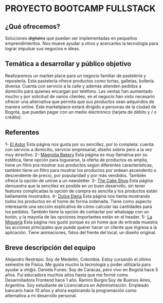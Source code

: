 # PROYECTO BOOTCAMP FULLSTACK
## ¿Qué ofrecemos?
Soluciones ~~digitales~~ que puedan ser implementadas en pequeños emprendimientos. Nos mueve ayudar a otros y acercarles la tecnología para lograr impulsar sus negocios e ideas.

## Temática a desarrollar y público objetivo
Realizaremos un market place para un negocio familiar de pastelería y repostería. Esta pastelería ofrece productos como tortas, galletas, bollería diversa. Cuenta con servicio a la calle y además atienden pedidos a domicilio para quienes encargan por teléfono. Las ventas han aumentado mucho y por solicitud de varios clientes, en el negocio han visto necesario ofrecer una alternativa que permita que sus productos sean adquiridos de manera online.
Este marketplace estará dirigido a personas de la ciudad de Bogotá, que puedan pagar con un medio electrónico (tarjeta de débito y / o crédito).

## Referentes
1- [El Astor](https://www.elastor.com.co/)
Esta página nos gusta por su sencillez, por lo completa: cuenta con servicio a domicilio, servicio empresarial, diseño sobrio pero a la vez muy atractivo.
2- [Magnolia Bakery](https://www.magnoliabakery.com/collections/cakes?utm_campaign=gs-2022-01-06&utm_source=google&utm_medium=smart_campaign)
Esta página es muy llamativa por su estética, tiene opción para loguearse, la oferta de productos es amplia, tiene un filtro pra mostrar sus productos según diferentes características, también tiene un filtro para mostrar los productos por ordean ascendento o descendente de precio, por popularidad y por más vendidos. También ofrece la opción de unirse a un newsletter.
3- [The Cake Shop](https://the-cakeshop.co.uk/)
Esta página demuestra que la sencillez es posible en un buen desarrollo, sin tener features complicadas la opción de compra es sencilla y los productos están bellamente mostrados.
4- [Dulce Elena](https://dulceelena.com.ar/)
Esta página nos tienta mostrando todos los productos en el home de forma ordenada. Tiene como aspecto interesante una sección explicativa de cómo calcular las cantidades para los pedidos. También tiene la opción de contactar por whatsapp con un botón, y la mayotía de las opciones importantes están en el header.
5- [La Miguería](https://www.lamigueria.com.co/)
Esta página nos gustó porque es un home que de entrada muestra las acciones principales que puede querer hacer un cliente que ingresa a la aplicación. Tiene animaciones, fotos del frente del local, un diseño original.

## Breve descripción del equipo
Alejandro Restrepo: Soy de Medellín, Colombia. Estoy cursando el último semestre de Física. Me gusta mucho la tecnología y poder utilizarla para ayudar a otr@s.
Daniela Funes: Soy de Caracas, pero vivo en Bogotá hace 5 años. Fuí educadora muchos años hasta que me formé como Desarrolladora Frontend hace 1 año.
Ramiro Burgio:Soy de Buenos Aires, Argentina. Soy estudiante de Licenciatura en Administración. Empleado bancario hace 10 años y ahora explorando la programación como alternativa a mi desarrollo personal.
